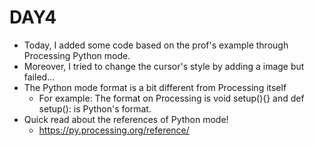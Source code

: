 # DAY4
- Today, I added some code based on the prof's example through Processing Python mode.
- Moreover, I tried to change the cursor's style by adding a image but failed... 
- The Python mode format is a bit different from Processing itself
  - For example: The format on Processing is void setup(){} and def setup(): is Python's format.
- Quick read about the references of Python mode!
  - https://py.processing.org/reference/
